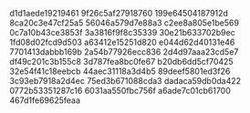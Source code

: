 d1d1aede19219461
9f26c5af27918760
199e64504187912d
8ca20c3e47cf25a5
56046a579d7e88a3
c2ee8a805e1be569
0c7a10b43ce3853f
3a3816f9f8c35339
30e21b633702b9ec
1fd08d02fcd9d503
a63412e15251d820
e044d62d40131e46
7701413dabbb169b
2a54b77926ecc836
2d4d97aaa23cd5e7
df49c201c3b155c8
3d787fea8bc0fe67
b20db6dd5cf70425
32e54f41c18eebcb
44aec31118a3d4b5
89deef5801ed3f26
3c93eb7918a2d4ec
75ed3b671088cda3
dadaca59db0da422
0772b53351287c16
6031aa550fbc756f
a6ade7c01cb61700
467d1fe69625feaa
